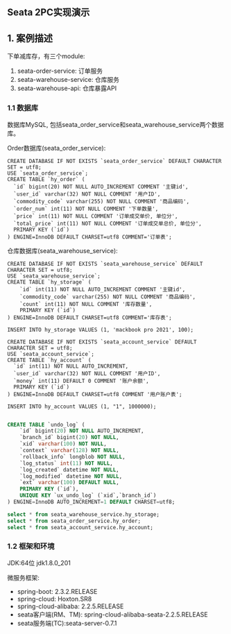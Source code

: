 Seata 2PC实现演示
------

## 1. 案例描述
下单减库存，有三个module:
1. seata-order-service: 订单服务
2. seata-warehouse-service: 仓库服务
3. seata-warehouse-api: 仓库暴露API

### 1.1 数据库
数据库MySQL, 包括seata_order_service和seata_warehouse_service两个数据库。

Order数据库(seata_order_service):

```mysql
CREATE DATABASE IF NOT EXISTS `seata_order_service` DEFAULT CHARACTER SET = utf8;
USE `seata_order_service`;
CREATE TABLE `hy_order` (
  `id` bigint(20) NOT NULL AUTO_INCREMENT COMMENT '主键id',
  `user_id` varchar(32) NOT NULL COMMENT '用户ID',
  `commodity_code` varchar(255) NOT NULL COMMENT '商品编码',
  `order_num` int(11) NOT NULL COMMENT '下单数量',
  `price` int(11) NOT NULL COMMENT '订单成交单价, 单位分',
  `total_price` int(11) NOT NULL COMMENT '订单成交单总价, 单位分',
  PRIMARY KEY (`id`)
) ENGINE=InnoDB DEFAULT CHARSET=utf8 COMMENT='订单表';
```

仓库数据库(seata_warehouse_service):
```mysql
CREATE DATABASE IF NOT EXISTS `seata_warehouse_service` DEFAULT CHARACTER SET = utf8;
USE `seata_warehouse_service`;
CREATE TABLE `hy_storage` (
    `id` int(11) NOT NULL AUTO_INCREMENT COMMENT '主键id',
    `commodity_code` varchar(255) NOT NULL COMMENT '商品编码',
    `count` int(11) NOT NULL COMMENT '库存数量',
    PRIMARY KEY (`id`)
) ENGINE=InnoDB DEFAULT CHARSET=utf8 COMMENT='库存表';

INSERT INTO hy_storage VALUES (1, 'mackbook pro 2021', 100);
```

```mysql
CREATE DATABASE IF NOT EXISTS `seata_account_service` DEFAULT CHARACTER SET = utf8;
USE `seata_account_service`;
CREATE TABLE `hy_account` (
  `id` int(11) NOT NULL AUTO_INCREMENT,
  `user_id` varchar(32) NOT NULL COMMENT '用户ID',
  `money` int(11) DEFAULT 0 COMMENT '账户余额',
  PRIMARY KEY (`id`)
) ENGINE=InnoDB DEFAULT CHARSET=utf8 COMMENT '用户账户表';

INSERT INTO hy_account VALUES (1, "1", 1000000);
```
```sql

CREATE TABLE `undo_log` (
    `id` bigint(20) NOT NULL AUTO_INCREMENT,
    `branch_id` bigint(20) NOT NULL,
    `xid` varchar(100) NOT NULL,
    `context` varchar(128) NOT NULL,
    `rollback_info` longblob NOT NULL,
    `log_status` int(11) NOT NULL,
    `log_created` datetime NOT NULL,
    `log_modified` datetime NOT NULL,
    `ext` varchar(100) DEFAULT NULL,
    PRIMARY KEY (`id`),
    UNIQUE KEY `ux_undo_log` (`xid`,`branch_id`)
) ENGINE=InnoDB AUTO_INCREMENT=1 DEFAULT CHARSET=utf8;

select * from seata_warehouse_service.hy_storage;
select * from seata_order_service.hy_order;
select * from seata_account_service.hy_account;
```
### 1.2 框架和环境
JDK:64位 jdk1.8.0_201

微服务框架:
- spring-boot: 2.3.2.RELEASE
- spring-cloud: Hoxton.SR8
- spring-cloud-alibaba: 2.2.5.RELEASE
- seata客户端(RM、TM): spring-cloud-alibaba-seata-2.2.5.RELEASE 
- seata服务端(TC):seata-server-0.7.1



